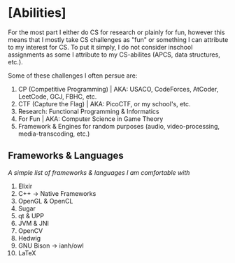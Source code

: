 # [Abilities]
For the most part I either do CS for research or plainly for fun, however this means that I mostly take CS challenges as "fun" or something I can attribute to my
interest for CS. To put it simply, I do not consider inschool assignments as some I attribute to my CS-abilites (APCS, data structures, etc.). 

Some of these challenges I often persue are:
1. CP (Competitive Programming) | AKA: USACO, CodeForces, AtCoder, LeetCode, GCJ, FBHC, etc.
2. CTF (Capture the Flag) | AKA: PicoCTF, or my school's, etc.
3. Research: Functional Programming & Informatics
4. For Fun | AKA: Computer Science in Game Theory
5. Framework & Engines for random purposes (audio, video-processing, media-transcoding, etc.)

## Frameworks & Languages
*A simple list of frameworks & languages I am comfortable with*
1. Elixir
2. C++ -> Native Frameworks
3. OpenGL & OpenCL
4. Sugar
5. qt & UPP
6. JVM & JNI
7. OpenCV
8. Hedwig
9. GNU Bison -> ianh/owl
10. LaTeX
